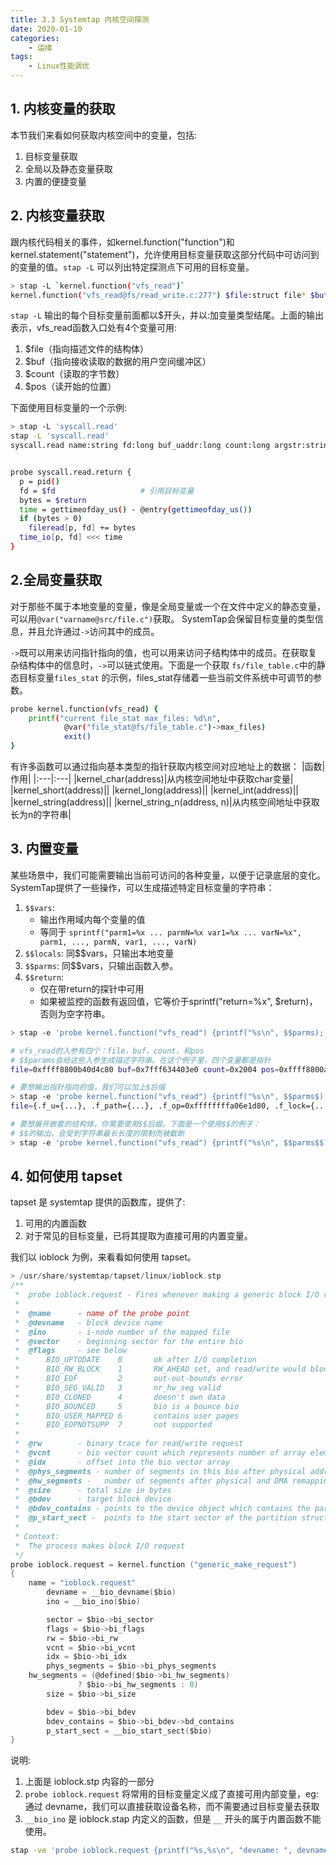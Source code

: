 ```yaml
---
title: 3.3 Systemtap 内核空间探测
date: 2020-01-10
categories:
    - 运维
tags:
    - Linux性能调优
---
```



<!-- more -->

## 1. 内核变量的获取
本节我们来看如何获取内核空间中的变量，包括:
1. 目标变量获取
2. 全局以及静态变量获取
3. 内置的便捷变量

## 2. 内核变量获取
跟内核代码相关的事件，如kernel.function("function")和kernel.statement("statement")，允许使用目标变量获取这部分代码中可访问到的变量的值。`stap -L` 可以列出特定探测点下可用的目标变量。

```bash
> stap -L `kernel.function("vfs_read")`
kernel.function("vfs_read@fs/read_write.c:277") $file:struct file* $buf:char* $count:size_t $pos:loff_t*
```
`stap -L` 输出的每个目标变量前面都以$开头，并以:加变量类型结尾。上面的输出表示，vfs_read函数入口处有4个变量可用:
1. $file（指向描述文件的结构体）
2. $buf（指向接收读取的数据的用户空间缓冲区）
3. $count（读取的字节数）
4. $pos（读开始的位置）

下面使用目标变量的一个示例:
```bash
> stap -L 'syscall.read'
stap -L 'syscall.read'
syscall.read name:string fd:long buf_uaddr:long count:long argstr:string $fd:long int $buf:long int $count:long int $ret:long int


probe syscall.read.return {
  p = pid()
  fd = $fd                   # 引用目标变量
  bytes = $return
  time = gettimeofday_us() - @entry(gettimeofday_us())
  if (bytes > 0)
    fileread[p, fd] += bytes
  time_io[p, fd] <<< time
}

```

## 2.全局变量获取
对于那些不属于本地变量的变量，像是全局变量或一个在文件中定义的静态变量，可以用`@var("varname@src/file.c")`获取。 SystemTap会保留目标变量的类型信息，并且允许通过`->`访问其中的成员。

`->`既可以用来访问指针指向的值，也可以用来访问子结构体中的成员。在获取复杂结构体中的信息时，`->`可以链式使用。下面是一个获取 `fs/file_table.c`中的静态目标变量`files_stat` 的示例，files_stat存储着一些当前文件系统中可调节的参数。

```bash
probe kernel.function(vfs_read) {
    printf("current file_stat max_files: %d\n", 
            @var("file_stat@fs/file_table.c")->max_files)
            exit()
}
```

有许多函数可以通过指向基本类型的指针获取内核空间对应地址上的数据：
|函数|作用|
|:---|:---|
|kernel_char(address)|从内核空间地址中获取char变量|
|kernel_short(address)||
|kernel_long(address)||
|kernel_int(address)||
|kernel_string(address)||
|kernel_string_n(address, n)|从内核空间地址中获取长为n的字符串|

## 3. 内置变量
某些场景中，我们可能需要输出当前可访问的各种变量，以便于记录底层的变化。SystemTap提供了一些操作，可以生成描述特定目标变量的字符串：
1. `$$vars`: 
    - 输出作用域内每个变量的值
    - 等同于 `sprintf("parm1=%x ... parmN=%x var1=%x ... varN=%x", parm1, ..., parmN, var1, ..., varN)`
2. `$$locals`: 同$$vars，只输出本地变量
3. `$$parms`: 同$$vars，只输出函数入参。
4. `$$return`: 
    - 仅在带return的探针中可用
    - 如果被监控的函数有返回值，它等价于sprintf("return=%x", $return)，否则为空字符串。

```bash
> stap -e 'probe kernel.function("vfs_read") {printf("%s\n", $$parms); exit(); }'

# vfs_read的入参有四个：file，buf，count，和pos
# $$params会给这些入参生成描述字符串。在这个例子里，四个变量都是指针
file=0xffff8800b40d4c80 buf=0x7fff634403e0 count=0x2004 pos=0xffff8800af96df48

# 要想输出指针指向的值，我们可以加上$后缀
> stap -e 'probe kernel.function("vfs_read") {printf("%s\n", $$parms$); exit(); }'
file={.f_u={...}, .f_path={...}, .f_op=0xffffffffa06e1d80, .f_lock={...}, ....

# 要想展开嵌套的结构体，你需要使用$$后缀。下面是一个使用$$的例子：
# $$的输出，会受到字符串最长长度的限制而被截断
> stap -e 'probe kernel.function("vfs_read") {printf("%s\n", $$parms$$); exit(); }'
```

## 4. 如何使用 tapset
tapset 是 systemtap 提供的函数库，提供了:
1. 可用的内置函数
2. 对于常见的目标变量，已将其提取为直接可用的内置变量。

我们以 ioblock 为例，来看看如何使用 tapset。

```c
> /usr/share/systemtap/tapset/linux/ioblock.stp
/**
 *  probe ioblock.request - Fires whenever making a generic block I/O request.
 *
 *  @name      - name of the probe point
 *  @devname   - block device name
 *  @ino       - i-node number of the mapped file
 *  @sector    - beginning sector for the entire bio
 *  @flags     - see below
 *  	BIO_UPTODATE    0       ok after I/O completion
 *  	BIO_RW_BLOCK    1       RW_AHEAD set, and read/write would block
 *  	BIO_EOF         2       out-out-bounds error
 *  	BIO_SEG_VALID   3       nr_hw_seg valid 
 *  	BIO_CLONED      4       doesn't own data
 *  	BIO_BOUNCED     5       bio is a bounce bio
 *  	BIO_USER_MAPPED 6       contains user pages
 *  	BIO_EOPNOTSUPP  7       not supported
 *  
 *  @rw        - binary trace for read/write request
 *  @vcnt      - bio vector count which represents number of array element (page, offset, length) which make up this I/O request
 *  @idx       - offset into the bio vector array
 *  @phys_segments - number of segments in this bio after physical address coalescing is performed
 *  @hw_segments -   number of segments after physical and DMA remapping hardware coalescing is performed
 *  @size      - total size in bytes
 *  @bdev      - target block device
 *  @bdev_contains - points to the device object which contains the partition (when bio structure represents a partition)
 *  @p_start_sect -  points to the start sector of the partition structure of the device
 *
 * Context:
 *  The process makes block I/O request
 */
probe ioblock.request = kernel.function ("generic_make_request")
{
	name = "ioblock.request"
        devname = __bio_devname($bio)
        ino = __bio_ino($bio)

        sector = $bio->bi_sector
        flags = $bio->bi_flags
        rw = $bio->bi_rw
        vcnt = $bio->bi_vcnt
        idx = $bio->bi_idx
        phys_segments = $bio->bi_phys_segments
	hw_segments = (@defined($bio->bi_hw_segments)
		       ? $bio->bi_hw_segments : 0)
        size = $bio->bi_size

        bdev = $bio->bi_bdev
        bdev_contains = $bio->bi_bdev->bd_contains
        p_start_sect = __bio_start_sect($bio)
}
```

说明:
1. 上面是 ioblock.stp 内容的一部分
2. `probe ioblock.request` 将常用的目标变量定义成了直接可用内部变量，eg: 通过 devname，我们可以直接获取设备名称，而不需要通过目标变量去获取
3. `__bio_ino` 是 ioblock.stap 内定义的函数，但是 `__` 开头的属于内置函数不能使用。

```bash
stap -ve 'probe ioblock.request {printf("%s,%s\n", "devname: ", devname)}'
```

